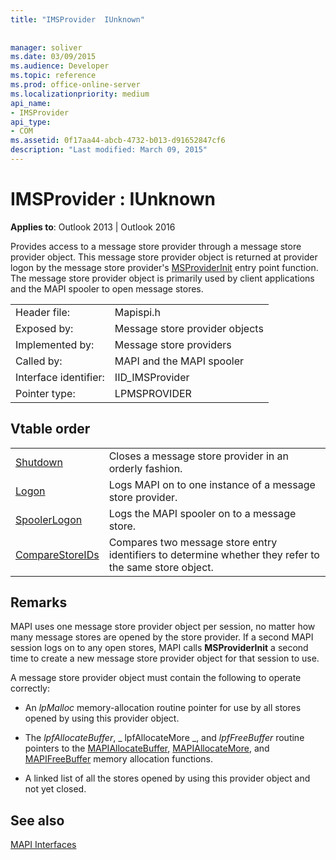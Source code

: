 ```yaml
---
title: "IMSProvider  IUnknown"
 
 
manager: soliver
ms.date: 03/09/2015
ms.audience: Developer
ms.topic: reference
ms.prod: office-online-server
ms.localizationpriority: medium
api_name:
- IMSProvider
api_type:
- COM
ms.assetid: 0f17aa44-abcb-4732-b013-d91652847cf6
description: "Last modified: March 09, 2015"
---
```


# IMSProvider : IUnknown

  
  
**Applies to**: Outlook 2013 | Outlook 2016 
  
Provides access to a message store provider through a message store provider object. This message store provider object is returned at provider logon by the message store provider's [MSProviderInit](msproviderinit.md) entry point function. The message store provider object is primarily used by client applications and the MAPI spooler to open message stores. 
  
|||
|:-----|:-----|
|Header file:  <br/> |Mapispi.h  <br/> |
|Exposed by:  <br/> |Message store provider objects  <br/> |
|Implemented by:  <br/> |Message store providers  <br/> |
|Called by:  <br/> |MAPI and the MAPI spooler  <br/> |
|Interface identifier:  <br/> |IID_IMSProvider  <br/> |
|Pointer type:  <br/> |LPMSPROVIDER  <br/> |
   
## Vtable order

|||
|:-----|:-----|
|[Shutdown](imsprovider-shutdown.md) <br/> |Closes a message store provider in an orderly fashion.  <br/> |
|[Logon](imsprovider-logon.md) <br/> |Logs MAPI on to one instance of a message store provider.  <br/> |
|[SpoolerLogon](imsprovider-spoolerlogon.md) <br/> |Logs the MAPI spooler on to a message store.  <br/> |
|[CompareStoreIDs](imsprovider-comparestoreids.md) <br/> |Compares two message store entry identifiers to determine whether they refer to the same store object.  <br/> |
   
## Remarks

MAPI uses one message store provider object per session, no matter how many message stores are opened by the store provider. If a second MAPI session logs on to any open stores, MAPI calls **MSProviderInit** a second time to create a new message store provider object for that session to use. 
  
A message store provider object must contain the following to operate correctly:
  
- An  _lpMalloc_ memory-allocation routine pointer for use by all stores opened by using this provider object. 
    
- The  _lpfAllocateBuffer_,  _ lpfAllocateMore _, and  _lpfFreeBuffer_ routine pointers to the [MAPIAllocateBuffer](mapiallocatebuffer.md), [MAPIAllocateMore](mapiallocatemore.md), and [MAPIFreeBuffer](mapifreebuffer.md) memory allocation functions. 
    
- A linked list of all the stores opened by using this provider object and not yet closed.
    
## See also



[MAPI Interfaces](mapi-interfaces.md)

